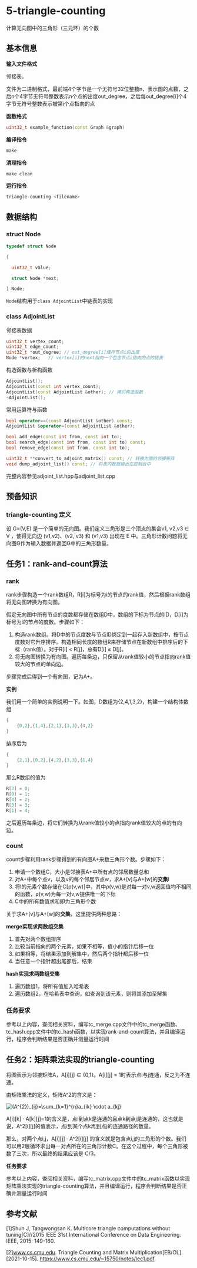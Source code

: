 # 5-triangle-counting

计算无向图中的三角形（三元环）的个数

## 基本信息

**输入文件格式**

邻接表。

文件为二进制格式，最前端4个字节是一个无符号32位整数n，表示图的点数，之后n个4字节无符号整数表示n个点的出度out_degree，之后每out_degree[i]个4字节无符号整数表示被第i个点指向的点

**函数格式**

```c++
uint32_t example_function(const Graph &graph)
```

**编译指令**

```makefile
make
```

**清理指令**

```makefile
make clean
```

**运行指令**

```bash
triangle-counting <filename>
```

## 数据结构

### struct Node


```c++
typedef struct Node

{

  uint32_t value;

  struct Node *next;

} Node;
```

`Node`结构用于`class AdjointList`中链表的实现

### class AdjointList

邻接表数据

```c++
uint32_t vertex_count;
uint32_t edge_count;
uint32_t *out_degree; // out_degree[i]储存节点i的出度
Node *vertex;   // vertex[i]的next指向一个包含节点i指向的点的链表
```

构造函数与析构函数

```c++
AdjointList();
AdjointList(const int vertex_count);
AdjointList(const AdjointList &other); // 拷贝构造函数
~AdjointList();
```

常用运算符与函数

```c++
bool operator==(const AdjointList &other) const;
AdjointList &operator=(const AdjointList &other);

bool add_edge(const int from, const int to);
bool search_edge(const int from, const int to) const;
bool remove_edge(const int from, const int to);

uint32_t **convert_to_adjoint_matrix() const; // 转换为图的邻接矩阵
void dump_adjoint_list() const; // 将表内数据输出在控制台中
```

完整内容参见adjoint_list.hpp与adjoint_list.cpp

## 预备知识

### triangle-counting 定义

设 G=(V,E) 是一个简单的无向图。我们定义三角形是三个顶点的集合v1, v2,v3 ∈ V ，使得无向边 (v1,v2)、(v2, v3) 和 (v1,v3) 出现在 E 中。三角形计数问题将无向图G作为输入数据并返回G中的三角形数量。



## 任务1：rank-and-count算法

### rank

rank步骤构造一个rank数组R，R[i]为标号为i的节点的rank值，然后根据rank数组将无向图转换为有向图。

假定无向图中所有节点的度数都存储在数组D中，数组的下标为节点的ID，D[i]为标号为i的节点的度数。步骤如下：

1. 构造rank数组。将D中的节点度数与节点ID绑定到一起存入新数组中，按节点度数对它升序排序。构造相同长度的数组R来存储节点在新数组中排序后的下标（rank值）。对于R[i] < R[j]，总有D[i] ≤ D[j]。
2. 将无向图转换为有向图。遍历每条边，只保留从rank值较小的节点指向rank值较大的节点的单向边。

步骤完成后得到一个有向图，记为A+。

**实例**

我们用一个简单的实例说明一下。如图，D数组为{2,4,1,3,2}，构建一个结构体数组

```c++
{
    {0,2},{1,4},{2,1},{3,3},{4,2}
}
```

排序后为

```c++
{
    {2,1},{0,2},{4,2},{3,3},{1,4}
}
```

那么R数组的值为

```c++
R[2] = 0;
R[0] = 1;
R[4] = 2;
R[3] = 3;
R[1] = 4;
```

之后遍历每条边，将它们转换为从rank值较小的点指向rank值较大的点的有向边。

### count

count步骤利用rank步骤得到的有向图A+来数三角形个数。步骤如下：

1. 申请一个数组C，大小是邻接表A+中所有点的邻居数量总和
2. 对A+中每个点v，以及v的每个邻居节点w，求A+[v]与A+[w]的**交集**I
3. 将I的元素个数存储在C[ρ(v,w)]中，其中ρ(v,w)是对每一对v,w返回值均不相同的函数，ρ(v,w)为每一对v,w提供唯一的下标
4. C中的所有数值求和即为三角形个数

关于求A+[v]与A+[w]的**交集**，这里提供两种思路：

**merge实现求两数组交集**

1. 首先对两个数组排序
2. 比较当前指向的两个元素，如果不相等，值小的指针后移一位
3. 如果相等，将结果添加到解集中，然后两个指针都后移一位
4. 当任意一个指针超出尾部后，结束

**hash实现求两数组交集**

1. 遍历数组1，将所有值加入哈希表
2. 遍历数组2，在哈希表中查询，如查询到该元素，则将其添加至解集

### 任务要求

参考以上内容，查阅相关资料，编写tc_merge.cpp文件中的tc_merge函数、tc_hash.cpp文件中的tc_hash函数，以实现rank-and-count算法，并且编译运行，程序会判断结果是否正确并测量运行时间

## 任务2：矩阵乘法实现的triangle-counting

将图表示为邻接矩阵A，A\[i\]\[j\] ∈ {0,1}。A\[i\]\[j\] = 1时表示点i与j连通，反之为不连通。

由矩阵乘法的定义，矩阵A^2的含义是：

<img src="https://latex.codecogs.com/svg.image?(A^{2})_{ij}=\sum_{k=1}^{n}a_{ik}&space;\cdot&space;a_{kj}" title="(A^{2})_{ij}=\sum_{k=1}^{n}a_{ik} \cdot a_{kj}" />

A\[i\]\[k\] · A\[k\]\[j\]=1的含义是，点i到点k是连通的且点k到点j是连通的，这也就是说，A^2\[i\]\[j\]的值表示，点i到某个点k再到点j的连通路径的数量。

那么，对两个点i,j，A\[i\]\[j\] · A^2\[i\]\[j\] 的含义就是包含点i,j的三角形的个数。我们可以用2层循环求出每一对点所在的三角形计数C。在这个过程中，每个三角形被数了三次，所以最终的结果应该是 C/3。

**任务要求**

参考以上内容，查阅相关资料，编写tc_matrix.cpp文件中的tc_matrix函数以实现矩阵乘法实现的triangle-counting算法，并且编译运行，程序会判断结果是否正确并测量运行时间



## 参考文献

\[1\]Shun J, Tangwongsan K. Multicore triangle computations without tuning[C]//2015 IEEE 31st International Conference on Data Engineering. IEEE, 2015: 149-160.

\[2\]www.cs.cmu.edu. Triangle Counting and Matrix Multiplication[EB/OL]. [2021-10-15]. https://www.cs.cmu.edu/~15750/notes/lec1.pdf.

